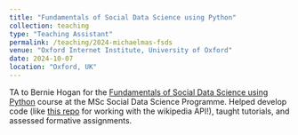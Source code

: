 ```yaml
---
title: "Fundamentals of Social Data Science using Python"
collection: teaching
type: "Teaching Assistant"
permalink: /teaching/2024-michaelmas-fsds
venue: "Oxford Internet Institute, University of Oxford"
date: 2024-10-07
location: "Oxford, UK"
---
```


TA to Bernie Hogan for the [Fundamentals of Social Data Science using Python](https://github.com/oxfordinternetinstitute/fsds24code) course at the MSc Social Data Science Programme. Helped develop code (like [this repo](https://github.com/jhrystrom/oii-fsds-wikipedia) for working with the wikipedia API!), taught tutorials, and assessed formative assignments. 